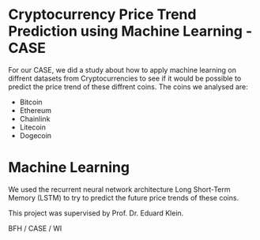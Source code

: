 # Cryptocurrency Price Trend Prediction using Machine Learning - CASE

For our CASE, we did a study about how to apply machine learning on diffrent datasets from Cryptocurrencies to see if it would be possible to predict the price trend of these diffrent coins. The coins we analysed are:

- Bitcoin
- Ethereum
- Chainlink
- Litecoin
- Dogecoin

# Machine Learning

We used the recurrent neural network architecture Long Short-Term Memory (LSTM) to try to predict the future price trends of these coins.

This project was supervised by Prof. Dr. Eduard Klein.

BFH / CASE / WI
